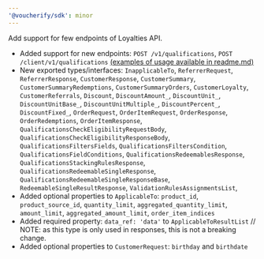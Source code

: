 ```yaml
---
'@voucherify/sdk': minor
---
```


Add support for few endpoints of Loyalties API.
- Added support for new endpoints: `POST /v1/qualifications`, `POST /client/v1/qualifications` [(examples of usage available in readme.md)](..%2F..%2Fpackages%2Fsdk%2FREADME.md)
- New exported types/interfaces: `InapplicableTo`, `ReferrerRequest`, `ReferrerResponse`, `CustomerResponse`, `CustomerSummary`, `CustomerSummaryRedemptions`, `CustomerSummaryOrders`, `CustomerLoyalty`, `CustomerReferrals`, `Discount`, `DiscountAmount_`, `DiscountUnit_`, `DiscountUnitBase_`, `DiscountUnitMultiple_`, `DiscountPercent_`, `DiscountFixed_`, `OrderRequest`, `OrderItemRequest`, `OrderResponse`, `OrderRedemptions`, `OrderItemResponse`, `QualificationsCheckEligibilityRequestBody`, `QualificationsCheckEligibilityResponseBody`, `QualificationsFiltersFields`, `QualificationsFiltersCondition`, `QualificationsFieldConditions`, `QualificationsRedeemablesResponse`, `QualificationsStackingRulesResponse`, `QualificationsRedeemableSingleResponse`, `QualificationsRedeemableSingleResponseBase`, `RedeemableSingleResultResponse`, `ValidationRulesAssignmentsList`,
- Added optional properties to `ApplicableTo`: `product_id`, `product_source_id`, `quantity_limit`, `aggregated_quantity_limit`, `amount_limit`, `aggregated_amount_limit`, `order_item_indices`
- Added required property: `data_ref: 'data'` to `ApplicableToResultList` // NOTE: as this type is only used in responses, this is not a breaking change.
- Added optional properties to `CustomerRequest`: `birthday` and `birthdate`
